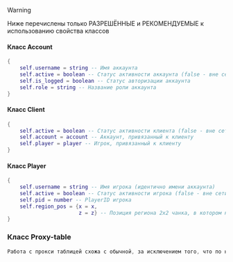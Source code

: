 >[!WARNING]
> Ниже перечислены только РАЗРЕШЁННЫЕ и РЕКОМЕНДУЕМЫЕ к использованию свойства классов
#### Класс Account
```lua
{
    self.username = string -- Имя аккаунта
    self.active = boolean -- Статус активности аккаунта (false - вне сети)
    self.is_logged = boolean -- Статус авторизации аккаунта
    self.role = string -- Название роли аккаунта
}
```

#### Класс Client
```lua
{
    self.active = boolean -- Статус активности клиента (false - вне сети)
    self.account = account -- Аккаунт, привязанный к клиенту
    self.player = player -- Игрок, привязанный к клиенту
}
```

#### Класс Player
```lua
{
    self.username = string -- Имя игрока (идентично имени аккаунта)
    self.active = boolean -- Статус активности игрока (false - вне сети)
    self.pid = number -- PlayerID игрока
    self.region_pos = {x = x,
                       z = z} -- Позиция региона 2x2 чанка, в котором находится игрок
}
```

### Класс Proxy-table
```lua
Работа с прокси таблицей схожа с обычной, за исключением того, что по ней нельзя итерировать, но при этом добавлять/удалять/получать значения из неё можно привычным образом
```
